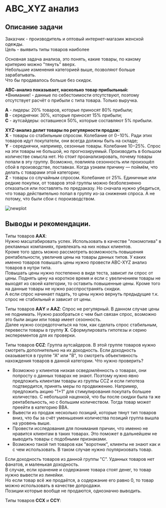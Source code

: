 # ABC_XYZ анализ 

## Описание задачи  
Заказчик - производитель и оптовый интернет-магазин женской одежды.  
Цель - выявить типы товаров наиболее 

Основная задача анализа, это понять, какие товары, по какому критерию можно "тянуть" вверх.  
Небольшие изменения категорией выше, позволяют больше зарабатывать.  
Что бы продавалось больше без скидок.

**АВС-анализ показывает, насколько товар прибыльный:**  
*Внимание! - данные по себестоимости отсутствуют, поэтому отсутствует расчёт о прибыли с типа товара. Только выручка.

**A**  - лидеры: 20% товаров, которые приносят 80% прибыли;  
**B**  - середнячки: 30%, которые приносят 15% прибыли;  
**C**  - аутсайдеры: оставшиеся 50%, которые составляют 5% прибыли.
  
**XYZ-анализ делит товары по регулярности продаж:**  
**X**  -  товары со стабильным спросом. Колебание от 0−10%. Ради этих товаров идут покупатели, они всегда должны быть на складе;  
**Y**  - середнячки, например, сезонные товары. Колебание 10−25%. Спрос на эти товары не большой, но прогнозируемый. Производить в большом количестве смысла нет. Но стоит проанализировать, почему товары попали в эту группу. Возможно, повлияла сезонность или произошёл сбой в производстве, поставках. Когда узнаем причину — поймём, что делать с товарами этой категории;   
**Z** - товары со случайным спросом. Колебание от 25%. Единичные или редкие покупки, от товаров этой группы можно безболезненно отказаться или поставлять по предзаказу. Но сначала нужно убедиться, что товар действительно попал в группу из-за снижения спроса. А не потому, что были сбои с пороизводством.

![newplot](https://github.com/tvv2479/analytics-tb/assets/128017285/f48cff46-1e27-4b4b-9c65-0e574595ff36)


## Выводы и рекомендации. 

Типы товаров **ААХ**:  
Нужно масштабировать успех. Использовать в качестве "локомотива" в рекламных компаниях, привлекать на них новых клиентов.  
Кроме того здесь можно рассмотреть возможность повышения рентабельности, увеличив цены на товары данных типов. 
У каких именно товаров повышать цены нужно провести ABC-XYZ анализ товаров в нутри типа.  
Повышать цены нужно постепенно в виде теста, зависит ли спрос от цены. Поднять цену на короткое время и если с увеличением товары не выходят из своей категории, то оставить повышенные цены. Кроме того на данные товары не нужно расспространять скидки.  
А если спрос начинает падать, то цены нужно вернуть предыдущие т.к. спрос не стабильный и зависит от цены.  

Типы товаров **ААY** и **ААZ**: 
Спрос не регулярный. В данном случае цены не поднимать. Нужно разобраться с чем был связан спрос, возможно это были акции или товар имеет сезонность.  
Далее нужно сосредоточиться на том, как сделать спрос стабильным, перевести товары в группу **X**. Сформулировать гипотезы и серию эксперементов для их проверки.  

Типы товаров **CCZ**:
Группа аутсайдеров. В этой группе товаров нужно смотреть дополнительно на их доходность. 
Если доходность оказывается в группе "А" или "B", то смотреть объективность нахождения товаров в данной категории. 
Что нужно проверить?  
- Возможно у клиентов низкая осведомлённость о товарах, они попросту о данных товарах не знают. Поэтому нужно явно предложить клиентам товары из группы CCZ и если гипотеза подтвердится, принять меры по продвижению.
Например, предложить акцию "1+1" для стимулирования покупать большее количество. С небольшой наценкой, что бы после скидки была та же рентабельность, но с большим количеством. Тогда товар может преейти в категорию BBA.
- Вывести из продаж несколько позиций, которые тянут тип товаров вниз, что бы за счёт уменьшения количества позиций группа вышла на уровень выше.
- Провести исследования для понимания причин, что именно не нравится клиентам в таких товарах. Это поможет в дальнейшем не выводить товары с подобными признаками.
- Возможно такой тип товаров как "воротник", клиенты не знают как и с чем использовать. В таком случае нужно поуляризовать товар.

Если доходность товаров из данной группы "С". Уданных товаров нет фанатов, и маленькая доходность.  
В случае, если хранение и содержание товара стоят денег, то товар нужно вывести из линейки.  
Но если товар всё же продаётся, а содержание его равно 0, то товар можно использовать в качестве допродажи.  
Позиции которые вообще не продаются, однозначно выводить.  

Типы товаров **CCX** и **CCY**: 






